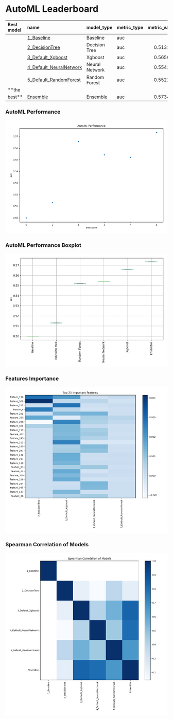 # AutoML Leaderboard

| Best model   | name                                                         | model_type     | metric_type   |   metric_value |   train_time |
|:-------------|:-------------------------------------------------------------|:---------------|:--------------|---------------:|-------------:|
|              | [1_Baseline](1_Baseline/README.md)                           | Baseline       | auc           |       0.5      |         1.08 |
|              | [2_DecisionTree](2_DecisionTree/README.md)                   | Decision Tree  | auc           |       0.513127 |         9.48 |
|              | [3_Default_Xgboost](3_Default_Xgboost/README.md)             | Xgboost        | auc           |       0.565622 |        90.51 |
|              | [4_Default_NeuralNetwork](4_Default_NeuralNetwork/README.md) | Neural Network | auc           |       0.554169 |         7.01 |
|              | [5_Default_RandomForest](5_Default_RandomForest/README.md)   | Random Forest  | auc           |       0.552117 |        18.66 |
| **the
best** | [Ensemble](Ensemble/README.md)                               | Ensemble       | auc           |       0.573416 |         0.66 |

### AutoML Performance

![AutoML Performance](ldb_performance.png)

### AutoML Performance Boxplot

![AutoML Performance Boxplot](ldb_performance_boxplot.png)

### Features Importance

![features importance across models](features_heatmap.png)

### Spearman Correlation of Models

![models spearman correlation](correlation_heatmap.png)

